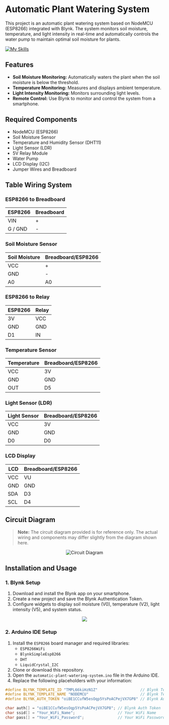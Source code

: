 # Automatic Plant Watering System

This project is an automatic plant watering system based on NodeMCU (ESP8266) integrated with Blynk. The system monitors soil moisture, temperature, and light intensity in real-time and automatically controls the water pump to maintain optimal soil moisture for plants.

[![My Skills](https://skillicons.dev/icons?i=arduino,cpp)](https://skillicons.dev)

## Features

- **Soil Moisture Monitoring:** Automatically waters the plant when the soil moisture is below the threshold.
- **Temperature Monitoring:** Measures and displays ambient temperature.
- **Light Intensity Monitoring:** Monitors surrounding light levels.
- **Remote Control:** Use Blynk to monitor and control the system from a smartphone.

## Required Components

- NodeMCU (ESP8266)
- Soil Moisture Sensor
- Temperature and Humidity Sensor (DHT11)
- Light Sensor (LDR)
- 5V Relay Module
- Water Pump
- LCD Display (I2C)
- Jumper Wires and Breadboard

## Table Wiring System

### ESP8266 to Breadboard

| ESP8266 | Breadboard |
|---------|------------|
| VIN     | +          |
| G / GND | -          |

### Soil Moisture Sensor

| Soil Moisture | Breadboard/ESP8266 |
|---------------|-------------------|
| VCC           | +                 |
| GND           | -                 |
| A0            | A0                |

### ESP8266 to Relay

| ESP8266 | Relay |
|---------|-------|
| 3V      | VCC   |
| GND     | GND   |
| D1      | IN    |

### Temperature Sensor

| Temperature | Breadboard/ESP8266 |
|-------------|-------------------|
| VCC         | 3V                |
| GND         | GND               |
| OUT         | D5                |

### Light Sensor (LDR)

| Light Sensor | Breadboard/ESP8266 |
|--------------|-------------------|
| VCC          | 3V                |
| GND          | GND               |
| D0           | D0                |

### LCD Display

| LCD  | Breadboard/ESP8266 |
|------|-------------------|
| VCC  | VU                |
| GND  | GND               |
| SDA  | D3                |
| SCL  | D4                |

## Circuit Diagram
> **Note:** The circuit diagram provided is for reference only. The actual wiring and components may differ slightly from the diagram shown here.

<p align="center">
  <img src="https://github.com/user-attachments/assets/aba2ce81-c11a-4425-8e75-4305568c6bc4" alt="Circuit Diagram">
</p>


## Installation and Usage

### 1. Blynk Setup

1. Download and install the Blynk app on your smartphone.
2. Create a new project and save the Blynk Authentication Token.
3. Configure widgets to display soil moisture (V0), temperature (V2), light intensity (V5), and system status.
<p align="center">
<img src="https://github.com/user-attachments/assets/1cbe4d3c-53d5-4f9e-8007-9ea7678a784e">
</p>


### 2. Arduino IDE Setup

1. Install the `ESP8266` board manager and required libraries:
   - `ESP8266WiFi`
   - `BlynkSimpleEsp8266`
   - `DHT`
   - `LiquidCrystal_I2C`
2. Clone or download this repository.
3. Open the `automatic-plant-watering-system.ino` file in the Arduino IDE.
4. Replace the following placeholders with your information:

```cpp
#define BLYNK_TEMPLATE_ID "TMPL66kiHzN1Z"                   // Blynk Template ID
#define BLYNK_TEMPLATE_NAME "NODEMCU"                       // Blynk Template Name
#define BLYNK_AUTH_TOKEN "oiBE1CCufW5esOqp5YsPoACPejVX7GP8" // Blynk Auth Token

char auth[] = "oiBE1CCufW5esOqp5YsPoACPejVX7GP8"; // Blynk Auth Token
char ssid[] = "Your_WiFi_Name";                   // Your WiFi Name
char pass[] = "Your_WiFi_Password";               // Your WiFi Password
